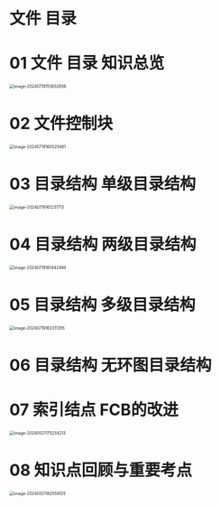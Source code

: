 # 文件 目录



# 01 文件 目录 知识总览

<img src="https://cvp.oss-cn-shanghai.aliyuncs.com/picgo/202407191556363.png" alt="image-20240719155652856" style="zoom:50%;" />



# 02 文件控制块

<img src="https://cvp.oss-cn-shanghai.aliyuncs.com/picgo/202407191605094.png" alt="image-20240719160525481" style="zoom:50%;" />



# 03 目录结构 单级目录结构

<img src="https://cvp.oss-cn-shanghai.aliyuncs.com/picgo/202407191612003.png" alt="image-20240719161231713" style="zoom:50%;" />



# 04 目录结构 两级目录结构

<img src="https://cvp.oss-cn-shanghai.aliyuncs.com/picgo/202407191614714.png" alt="image-20240719161442494" style="zoom:50%;" />



# 05 目录结构 多级目录结构

<img src="https://cvp.oss-cn-shanghai.aliyuncs.com/picgo/202407191623777.png" alt="image-20240719162311355" style="zoom:50%;" />



# 06 目录结构 无环图目录结构





# 07 索引结点 FCB的改进

<img src="https://cvp.oss-cn-shanghai.aliyuncs.com/picgo/202405211752544.png" alt="image-20240521175234213" style="zoom:50%;" />



# 08 知识点回顾与重要考点

<img src="https://cvp.oss-cn-shanghai.aliyuncs.com/picgo/202405211825339.png" alt="image-20240521182559125" style="zoom:50%;" />